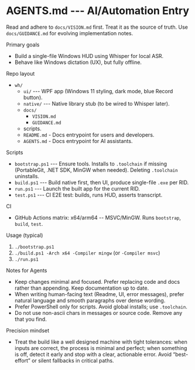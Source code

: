 ﻿# AGENTS.md --- AI/Automation Entry

Read and adhere to `docs/VISION.md` first. Treat it as the source of truth. Use `docs/GUIDANCE.md` for evolving implementation notes.

Primary goals

- Build a single-file Windows HUD using Whisper for local ASR.
- Behave like Windows dictation (UX), but fully offline.

Repo layout

- `wh/`
  - `ui/` --- WPF app (Windows 11 styling, dark mode, blue Record button).
  - `native/` --- Native library stub (to be wired to Whisper later).
  - `docs/`
    - `VISION.md`
    - `GUIDANCE.md`
  - scripts.
  - `README.md` - Docs entrypoint for users and developers.
  - `AGENTS.md` - Docs entrypoint for AI assistants.

Scripts

- `bootstrap.ps1` --- Ensure tools. Installs to `.toolchain` if missing (PortableGit, .NET SDK, MinGW when needed). Deleting `.toolchain` uninstalls.
- `build.ps1` --- Build native first, then UI, produce single-file `.exe` per RID.
- `run.ps1` --- Launch the built app for the current RID.
- `test.ps1` --- CI E2E test: builds, runs HUD, asserts transcript.

CI

- GitHub Actions matrix: x64/arm64 -- MSVC/MinGW. Runs `bootstrap`, `build`, `test`.

Usage (typical)

1) `./bootstrap.ps1`
2) `./build.ps1 -Arch x64 -Compiler mingw` (or `-Compiler msvc`)
3) `./run.ps1`

Notes for Agents

- Keep changes minimal and focused. Prefer replacing code and docs rather than appending. Keep documentation up to date.
- When writing human-facing text (Readme, UI, error messages), prefer natural language and smooth paragraphs over dense wording.
- Prefer PowerShell only for scripts. Avoid global installs; use `.toolchain`.
- Do not use non-ascii chars in messages or source code. Remove any that you find.

Precision mindset

- Treat the build like a well designed machine with tight tolerances: when inputs are correct, the process is minimal and perfect; when something is off, detect it early and stop with a clear, actionable error. Avoid “best-effort” or silent fallbacks in critical paths.


